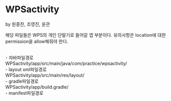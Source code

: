 # WPSactivity
by 원종찬, 조영진, 윤관

해당 파일들은 WPS의 개인 단말기로 들어갈 앱 부분이다.
유의사항은 location에 대한 permission을 allow해줘야 한다.

<br> - 자바파일경로<br>
WPSactivity/app/src/main/java/com/practice/wpsactivity/
<br> - layout xml파일경로<br>
WPSactivity/app/src/main/res/layout/
<br> - gradle파일경로<br>
WPSactivity/app/build.gradle/
<br> - manifest파일경로<br>

